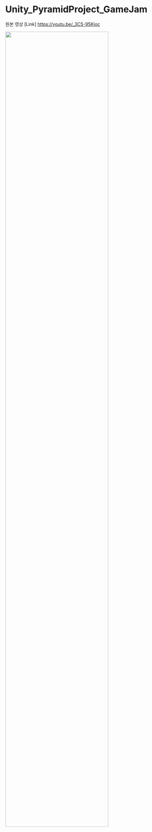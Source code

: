 # Unity_PyramidProject_GameJam

원본 영상 [Link] https://youtu.be/_3C5-95Kjoc
 
<img width="80%" src="https://user-images.githubusercontent.com/42234609/220581457-1237e58f-b260-4156-bbf0-31ce031ec080.gif"/>
